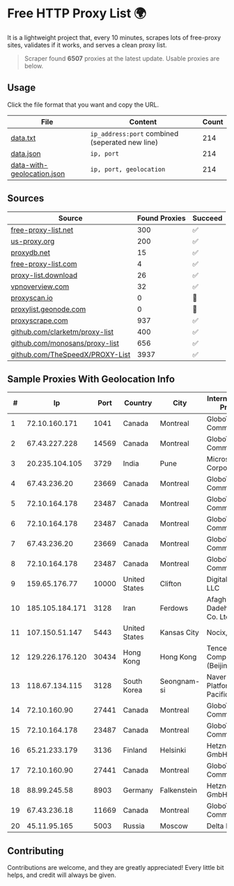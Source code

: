 
# Free HTTP Proxy List 🌍

It is a lightweight project that, every 10 minutes, scrapes lots of free-proxy sites, validates if it works, and serves a clean proxy list.


> Scraper found **6507** proxies at the latest update. Usable proxies are below.

## Usage

Click the file format that you want and copy the URL.


|File|Content|Count|
|----|-------|-----|
|[data.txt](https://raw.githubusercontent.com/themiralay/Proxy-List-World/master/data.txt)|`ip_address:port` combined (seperated new line)|214|
|[data.json](https://raw.githubusercontent.com/themiralay/Proxy-List-World/master/data.json)|`ip, port`|214|
|[data-with-geolocation.json](https://raw.githubusercontent.com/themiralay/Proxy-List-World/master/data-with-geolocation.json)|`ip, port, geolocation`|214|

## Sources

|Source|Found Proxies|Succeed|
|------|-------------|-------|
|[free-proxy-list.net](https://free-proxy-list.net)|300|✅|
|[us-proxy.org](https://www.us-proxy.org)|200|✅|
|[proxydb.net](http://proxydb.net)|15|✅|
|[free-proxy-list.com](https://free-proxy-list.com/?page=&port=&type%5B%5D=http&type%5B%5D=https&up_time=0&search=Search)|4|✅|
|[proxy-list.download](https://www.proxy-list.download/HTTP)|26|✅|
|[vpnoverview.com](https://vpnoverview.com/privacy/anonymous-browsing/free-proxy-servers)|32|✅|
|[proxyscan.io](https://www.proxyscan.io)|0|🚫|
|[proxylist.geonode.com](https://proxylist.geonode.com/api/proxy-list?limit=300&page=1&sort_by=lastChecked&sort_type=desc&protocols=http,https)|0|🚫|
|[proxyscrape.com](https://api.proxyscrape.com/v2/?request=displayproxies&protocol=http&timeout=10000&country=all&ssl=all&anonymity=all)|937|✅|
|[github.com/clarketm/proxy-list](https://raw.githubusercontent.com/clarketm/proxy-list/master/proxy-list-raw.txt)|400|✅|
|[github.com/monosans/proxy-list](https://raw.githubusercontent.com/monosans/proxy-list/main/proxies/http.txt)|656|✅|
|[github.com/TheSpeedX/PROXY-List](https://raw.githubusercontent.com/TheSpeedX/PROXY-List/master/http.txt)|3937|✅|


## Sample Proxies With Geolocation Info

|#|Ip|Port|Country|City|Internet Service Provider|
|-|--|----|-------|----|-------------------------|
|1|72.10.160.171|1041|Canada|Montreal|GloboTech Communications|
|2|67.43.227.228|14569|Canada|Montreal|GloboTech Communications|
|3|20.235.104.105|3729|India|Pune|Microsoft Corporation|
|4|67.43.236.20|23669|Canada|Montreal|GloboTech Communications|
|5|72.10.164.178|23487|Canada|Montreal|GloboTech Communications|
|6|72.10.164.178|23487|Canada|Montreal|GloboTech Communications|
|7|67.43.236.20|23669|Canada|Montreal|GloboTech Communications|
|8|72.10.164.178|23487|Canada|Montreal|GloboTech Communications|
|9|159.65.176.77|10000|United States|Clifton|DigitalOcean, LLC|
|10|185.105.184.171|3128|Iran|Ferdows|Afagh Andish Dadeh Pardis Co. Ltd|
|11|107.150.51.147|5443|United States|Kansas City|Nocix, LLC|
|12|129.226.176.120|30434|Hong Kong|Hong Kong|Tencent Cloud Computing (Beijing) Co|
|13|118.67.134.115|3128|South Korea|Seongnam-si|Naver Business Platform Asia Pacific Pte. Ltd.|
|14|72.10.160.90|27441|Canada|Montreal|GloboTech Communications|
|15|72.10.164.178|23487|Canada|Montreal|GloboTech Communications|
|16|65.21.233.179|3136|Finland|Helsinki|Hetzner Online GmbH|
|17|72.10.160.90|27441|Canada|Montreal|GloboTech Communications|
|18|88.99.245.58|8903|Germany|Falkenstein|Hetzner Online GmbH|
|19|67.43.236.18|11669|Canada|Montreal|GloboTech Communications|
|20|45.11.95.165|5003|Russia|Moscow|Delta Ltd|



## Contributing

Contributions are welcome, and they are greatly appreciated! Every
little bit helps, and credit will always be given.

